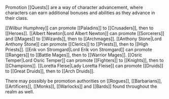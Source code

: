 
Promotion [[Quests]] are a way of character advancement, where characters can earn additional bonuses and abilities as they advance in their class.

[[Wilbur Humphrey]] can promote [[Paladins]] to [[Crusaders]], then to [[Heroes]].
[[Albert Newton|Lord Albert Newton]] can promote [[Sorcerers]] and [[Mages]] to [[Wizards]], then to [[Archmages]].
[[Anthony Stone|Lord Anthony Stone]] can promote [[Clerics]] to [[Priests]], then to [[High Priests]].
[[Erik von Stromgard|Lord Erik von Stromgard]] can promote [[Rangers]] to [[Battle Mages]], then to [[Warrior Mages]].
[[Osric Temper|Lord Osric Temper]] can promote [[Fighters]] to [[Knights]], then to [[Champions]].
[[Loretta Fleise|Lady Loretta Fleise]] can promote [[Druids]] to [[Great Druids]], then to [[Arch Druids]].

There may possibly be promotion authorities on [[Rogues]], [[Barbarians]], [[Artificers]], [[Monks]], [[Warlocks]] and [[Bards]] found throughout the realm as well.



 